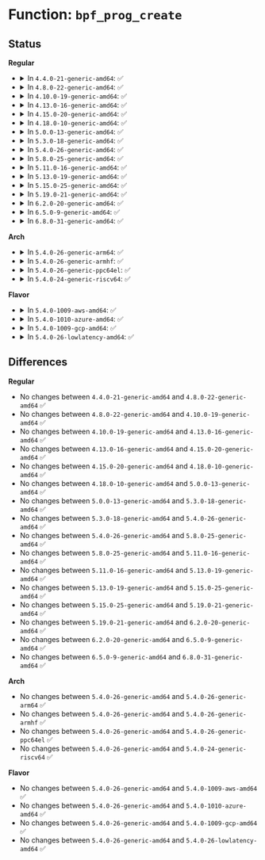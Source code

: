 # Function: <code>bpf_prog_create</code>

## Status
<b>Regular</b>
<ul>
<li>
<details>
<summary>In <code>4.4.0-21-generic-amd64</code>: ✅</summary>

```c
int bpf_prog_create(struct bpf_prog * * pfp, struct sock_fprog_kern * fprog)
```

```json
{
  "name": "bpf_prog_create",
  "collision_type": "Unique Global",
  "inline_type": "No",
  "funcs": [
    {
      "addr": 18446744071586390400,
      "name": "bpf_prog_create",
      "external": true,
      "loc": "net/core/filter.c:1048",
      "file": "net/core/filter.c",
      "inline": "seen, unknown",
      "caller_inline": [],
      "caller_func": [
        "drivers/net/ppp/ppp_generic.c:ppp_ioctl",
        "drivers/net/ppp/ppp_generic.c:ppp_ioctl",
        "net/core/ptp_classifier.c:ptp_classifier_init"
      ]
    }
  ],
  "symbols": [
    {
      "addr": 18446744071586390400,
      "name": "bpf_prog_create",
      "section": ".text",
      "bind": "STB_GLOBAL",
      "size": 140
    }
  ]
}
```
</details>
</li>
<li>
<details>
<summary>In <code>4.8.0-22-generic-amd64</code>: ✅</summary>

```c
int bpf_prog_create(struct bpf_prog * * pfp, struct sock_fprog_kern * fprog)
```

```json
{
  "name": "bpf_prog_create",
  "collision_type": "Unique Global",
  "inline_type": "No",
  "funcs": [
    {
      "addr": 18446744071586832704,
      "name": "bpf_prog_create",
      "external": true,
      "loc": "net/core/filter.c:1076",
      "file": "net/core/filter.c",
      "inline": "seen, unknown",
      "caller_inline": [],
      "caller_func": [
        "drivers/net/ppp/ppp_generic.c:ppp_ioctl",
        "drivers/net/ppp/ppp_generic.c:ppp_ioctl",
        "net/core/ptp_classifier.c:ptp_classifier_init"
      ]
    }
  ],
  "symbols": [
    {
      "addr": 18446744071586832704,
      "name": "bpf_prog_create",
      "section": ".text",
      "bind": "STB_GLOBAL",
      "size": 156
    }
  ]
}
```
</details>
</li>
<li>
<details>
<summary>In <code>4.10.0-19-generic-amd64</code>: ✅</summary>

```c
int bpf_prog_create(struct bpf_prog * * pfp, struct sock_fprog_kern * fprog)
```

```json
{
  "name": "bpf_prog_create",
  "collision_type": "Unique Global",
  "inline_type": "No",
  "funcs": [
    {
      "addr": 18446744071587023776,
      "name": "bpf_prog_create",
      "external": true,
      "loc": "net/core/filter.c:1078",
      "file": "net/core/filter.c",
      "inline": "seen, unknown",
      "caller_inline": [],
      "caller_func": [
        "drivers/net/ppp/ppp_generic.c:ppp_ioctl",
        "drivers/net/ppp/ppp_generic.c:ppp_ioctl",
        "net/core/ptp_classifier.c:ptp_classifier_init"
      ]
    }
  ],
  "symbols": [
    {
      "addr": 18446744071587023776,
      "name": "bpf_prog_create",
      "section": ".text",
      "bind": "STB_GLOBAL",
      "size": 156
    }
  ]
}
```
</details>
</li>
<li>
<details>
<summary>In <code>4.13.0-16-generic-amd64</code>: ✅</summary>

```c
int bpf_prog_create(struct bpf_prog * * pfp, struct sock_fprog_kern * fprog)
```

```json
{
  "name": "bpf_prog_create",
  "collision_type": "Unique Global",
  "inline_type": "No",
  "funcs": [
    {
      "addr": 18446744071587151808,
      "name": "bpf_prog_create",
      "external": true,
      "loc": "net/core/filter.c:1103",
      "file": "net/core/filter.c",
      "inline": "seen, unknown",
      "caller_inline": [],
      "caller_func": [
        "drivers/net/ppp/ppp_generic.c:ppp_ioctl",
        "drivers/net/ppp/ppp_generic.c:ppp_ioctl",
        "net/core/ptp_classifier.c:ptp_classifier_init"
      ]
    }
  ],
  "symbols": [
    {
      "addr": 18446744071587151808,
      "name": "bpf_prog_create",
      "section": ".text",
      "bind": "STB_GLOBAL",
      "size": 165
    }
  ]
}
```
</details>
</li>
<li>
<details>
<summary>In <code>4.15.0-20-generic-amd64</code>: ✅</summary>

```c
int bpf_prog_create(struct bpf_prog * * pfp, struct sock_fprog_kern * fprog)
```

```json
{
  "name": "bpf_prog_create",
  "collision_type": "Unique Global",
  "inline_type": "No",
  "funcs": [
    {
      "addr": 18446744071587659184,
      "name": "bpf_prog_create",
      "external": true,
      "loc": "net/core/filter.c:1124",
      "file": "net/core/filter.c",
      "inline": "seen, unknown",
      "caller_inline": [],
      "caller_func": [
        "drivers/net/ppp/ppp_generic.c:ppp_ioctl",
        "drivers/net/ppp/ppp_generic.c:ppp_ioctl",
        "net/core/ptp_classifier.c:ptp_classifier_init"
      ]
    }
  ],
  "symbols": [
    {
      "addr": 18446744071587659184,
      "name": "bpf_prog_create",
      "section": ".text",
      "bind": "STB_GLOBAL",
      "size": 165
    }
  ]
}
```
</details>
</li>
<li>
<details>
<summary>In <code>4.18.0-10-generic-amd64</code>: ✅</summary>

```c
int bpf_prog_create(struct bpf_prog * * pfp, struct sock_fprog_kern * fprog)
```

```json
{
  "name": "bpf_prog_create",
  "collision_type": "Unique Global",
  "inline_type": "No",
  "funcs": [
    {
      "addr": 18446744071587987264,
      "name": "bpf_prog_create",
      "external": true,
      "loc": "net/core/filter.c:1336",
      "file": "net/core/filter.c",
      "inline": "seen, unknown",
      "caller_inline": [],
      "caller_func": [
        "drivers/net/ppp/ppp_generic.c:ppp_ioctl",
        "drivers/net/ppp/ppp_generic.c:ppp_ioctl",
        "net/core/ptp_classifier.c:ptp_classifier_init"
      ]
    }
  ],
  "symbols": [
    {
      "addr": 18446744071587987264,
      "name": "bpf_prog_create",
      "section": ".text",
      "bind": "STB_GLOBAL",
      "size": 150
    }
  ]
}
```
</details>
</li>
<li>
<details>
<summary>In <code>5.0.0-13-generic-amd64</code>: ✅</summary>

```c
int bpf_prog_create(struct bpf_prog * * pfp, struct sock_fprog_kern * fprog)
```

```json
{
  "name": "bpf_prog_create",
  "collision_type": "Unique Global",
  "inline_type": "No",
  "funcs": [
    {
      "addr": 18446744071588145568,
      "name": "bpf_prog_create",
      "external": true,
      "loc": "net/core/filter.c:1338",
      "file": "net/core/filter.c",
      "inline": "seen, unknown",
      "caller_inline": [],
      "caller_func": [
        "drivers/net/ppp/ppp_generic.c:ppp_ioctl",
        "drivers/net/ppp/ppp_generic.c:ppp_ioctl",
        "net/core/ptp_classifier.c:ptp_classifier_init"
      ]
    }
  ],
  "symbols": [
    {
      "addr": 18446744071588145568,
      "name": "bpf_prog_create",
      "section": ".text",
      "bind": "STB_GLOBAL",
      "size": 150
    }
  ]
}
```
</details>
</li>
<li>
<details>
<summary>In <code>5.3.0-18-generic-amd64</code>: ✅</summary>

```c
int bpf_prog_create(struct bpf_prog * * pfp, struct sock_fprog_kern * fprog)
```

```json
{
  "name": "bpf_prog_create",
  "collision_type": "Unique Global",
  "inline_type": "No",
  "funcs": [
    {
      "addr": 18446744071588464800,
      "name": "bpf_prog_create",
      "external": true,
      "loc": "net/core/filter.c:1338",
      "file": "net/core/filter.c",
      "inline": "seen, unknown",
      "caller_inline": [],
      "caller_func": [
        "drivers/net/ppp/ppp_generic.c:ppp_ioctl",
        "drivers/net/ppp/ppp_generic.c:ppp_ioctl",
        "net/core/ptp_classifier.c:ptp_classifier_init"
      ]
    }
  ],
  "symbols": [
    {
      "addr": 18446744071588464800,
      "name": "bpf_prog_create",
      "section": ".text",
      "bind": "STB_GLOBAL",
      "size": 163
    }
  ]
}
```
</details>
</li>
<li>
<details>
<summary>In <code>5.4.0-26-generic-amd64</code>: ✅</summary>

```c
int bpf_prog_create(struct bpf_prog * * pfp, struct sock_fprog_kern * fprog)
```

```json
{
  "name": "bpf_prog_create",
  "collision_type": "Unique Global",
  "inline_type": "No",
  "funcs": [
    {
      "addr": 18446744071588670368,
      "name": "bpf_prog_create",
      "external": true,
      "loc": "net/core/filter.c:1338",
      "file": "net/core/filter.c",
      "inline": "seen, unknown",
      "caller_inline": [],
      "caller_func": [
        "drivers/net/ppp/ppp_generic.c:ppp_ioctl",
        "drivers/net/ppp/ppp_generic.c:ppp_ioctl",
        "net/core/ptp_classifier.c:ptp_classifier_init"
      ]
    }
  ],
  "symbols": [
    {
      "addr": 18446744071588670368,
      "name": "bpf_prog_create",
      "section": ".text",
      "bind": "STB_GLOBAL",
      "size": 163
    }
  ]
}
```
</details>
</li>
<li>
<details>
<summary>In <code>5.8.0-25-generic-amd64</code>: ✅</summary>

```c
int bpf_prog_create(struct bpf_prog * * pfp, struct sock_fprog_kern * fprog)
```

```json
{
  "name": "bpf_prog_create",
  "collision_type": "Unique Global",
  "inline_type": "No",
  "funcs": [
    {
      "addr": 18446744071589533472,
      "name": "bpf_prog_create",
      "external": true,
      "loc": "net/core/filter.c:1327",
      "file": "net/core/filter.c",
      "inline": "seen, unknown",
      "caller_inline": [],
      "caller_func": [
        "drivers/net/ppp/ppp_generic.c:get_filter",
        "net/core/ptp_classifier.c:ptp_classifier_init"
      ]
    }
  ],
  "symbols": [
    {
      "addr": 18446744071589533472,
      "name": "bpf_prog_create",
      "section": ".text",
      "bind": "STB_GLOBAL",
      "size": 286
    }
  ]
}
```
</details>
</li>
<li>
<details>
<summary>In <code>5.11.0-16-generic-amd64</code>: ✅</summary>

```c
int bpf_prog_create(struct bpf_prog * * pfp, struct sock_fprog_kern * fprog)
```

```json
{
  "name": "bpf_prog_create",
  "collision_type": "Unique Global",
  "inline_type": "No",
  "funcs": [
    {
      "addr": 18446744071589542496,
      "name": "bpf_prog_create",
      "external": true,
      "loc": "net/core/filter.c:1357",
      "file": "net/core/filter.c",
      "inline": "seen, unknown",
      "caller_inline": [],
      "caller_func": [
        "drivers/net/ppp/ppp_generic.c:get_filter",
        "net/core/ptp_classifier.c:ptp_classifier_init"
      ]
    }
  ],
  "symbols": [
    {
      "addr": 18446744071589542496,
      "name": "bpf_prog_create",
      "section": ".text",
      "bind": "STB_GLOBAL",
      "size": 286
    }
  ]
}
```
</details>
</li>
<li>
<details>
<summary>In <code>5.13.0-19-generic-amd64</code>: ✅</summary>

```c
int bpf_prog_create(struct bpf_prog * * pfp, struct sock_fprog_kern * fprog)
```

```json
{
  "name": "bpf_prog_create",
  "collision_type": "Unique Global",
  "inline_type": "No",
  "funcs": [
    {
      "addr": 18446744071589440288,
      "name": "bpf_prog_create",
      "external": true,
      "loc": "net/core/filter.c:1357",
      "file": "net/core/filter.c",
      "inline": "seen, unknown",
      "caller_inline": [],
      "caller_func": [
        "drivers/net/ppp/ppp_generic.c:get_filter",
        "net/core/ptp_classifier.c:ptp_classifier_init"
      ]
    }
  ],
  "symbols": [
    {
      "addr": 18446744071589440288,
      "name": "bpf_prog_create",
      "section": ".text",
      "bind": "STB_GLOBAL",
      "size": 163
    }
  ]
}
```
</details>
</li>
<li>
<details>
<summary>In <code>5.15.0-25-generic-amd64</code>: ✅</summary>

```c
int bpf_prog_create(struct bpf_prog * * pfp, struct sock_fprog_kern * fprog)
```

```json
{
  "name": "bpf_prog_create",
  "collision_type": "Unique Global",
  "inline_type": "No",
  "funcs": [
    {
      "addr": 18446744071590173568,
      "name": "bpf_prog_create",
      "external": true,
      "loc": "net/core/filter.c:1358",
      "file": "net/core/filter.c",
      "inline": "seen, unknown",
      "caller_inline": [],
      "caller_func": [
        "drivers/net/ppp/ppp_generic.c:get_filter",
        "net/core/ptp_classifier.c:ptp_classifier_init"
      ]
    }
  ],
  "symbols": [
    {
      "addr": 18446744071590173568,
      "name": "bpf_prog_create",
      "section": ".text",
      "bind": "STB_GLOBAL",
      "size": 163
    }
  ]
}
```
</details>
</li>
<li>
<details>
<summary>In <code>5.19.0-21-generic-amd64</code>: ✅</summary>

```c
int bpf_prog_create(struct bpf_prog * * pfp, struct sock_fprog_kern * fprog)
```

```json
{
  "name": "bpf_prog_create",
  "collision_type": "Unique Global",
  "inline_type": "No",
  "funcs": [
    {
      "addr": 18446744071591735680,
      "name": "bpf_prog_create",
      "external": true,
      "loc": "net/core/filter.c:1359",
      "file": "net/core/filter.c",
      "inline": "seen, unknown",
      "caller_inline": [],
      "caller_func": [
        "drivers/net/ppp/ppp_generic.c:get_filter",
        "net/core/ptp_classifier.c:ptp_classifier_init"
      ]
    }
  ],
  "symbols": [
    {
      "addr": 18446744071591735680,
      "name": "bpf_prog_create",
      "section": ".text",
      "bind": "STB_GLOBAL",
      "size": 187
    }
  ]
}
```
</details>
</li>
<li>
<details>
<summary>In <code>6.2.0-20-generic-amd64</code>: ✅</summary>

```c
int bpf_prog_create(struct bpf_prog * * pfp, struct sock_fprog_kern * fprog)
```

```json
{
  "name": "bpf_prog_create",
  "collision_type": "Unique Global",
  "inline_type": "No",
  "funcs": [
    {
      "addr": 18446744071593527168,
      "name": "bpf_prog_create",
      "external": true,
      "loc": "net/core/filter.c:1361",
      "file": "net/core/filter.c",
      "inline": "seen, unknown",
      "caller_inline": [],
      "caller_func": [
        "drivers/net/ppp/ppp_generic.c:get_filter",
        "net/core/ptp_classifier.c:ptp_classifier_init"
      ]
    }
  ],
  "symbols": [
    {
      "addr": 18446744071593527168,
      "name": "bpf_prog_create",
      "section": ".text",
      "bind": "STB_GLOBAL",
      "size": 187
    }
  ]
}
```
</details>
</li>
<li>
<details>
<summary>In <code>6.5.0-9-generic-amd64</code>: ✅</summary>

```c
int bpf_prog_create(struct bpf_prog * * pfp, struct sock_fprog_kern * fprog)
```

```json
{
  "name": "bpf_prog_create",
  "collision_type": "Unique Global",
  "inline_type": "No",
  "funcs": [
    {
      "addr": 18446744071593992784,
      "name": "bpf_prog_create",
      "external": true,
      "loc": "net/core/filter.c:1361",
      "file": "net/core/filter.c",
      "inline": "seen, unknown",
      "caller_inline": [],
      "caller_func": [
        "net/core/ptp_classifier.c:ptp_classifier_init"
      ]
    }
  ],
  "symbols": [
    {
      "addr": 18446744071593992784,
      "name": "bpf_prog_create",
      "section": ".text",
      "bind": "STB_GLOBAL",
      "size": 187
    }
  ]
}
```
</details>
</li>
<li>
<details>
<summary>In <code>6.8.0-31-generic-amd64</code>: ✅</summary>

```c
int bpf_prog_create(struct bpf_prog * * pfp, struct sock_fprog_kern * fprog)
```

```json
{
  "name": "bpf_prog_create",
  "collision_type": "Unique Global",
  "inline_type": "No",
  "funcs": [
    {
      "addr": 18446744071594776992,
      "name": "bpf_prog_create",
      "external": true,
      "loc": "net/core/filter.c:1366",
      "file": "net/core/filter.c",
      "inline": "seen, unknown",
      "caller_inline": [],
      "caller_func": [
        "net/core/ptp_classifier.c:ptp_classifier_init"
      ]
    }
  ],
  "symbols": [
    {
      "addr": 18446744071594776992,
      "name": "bpf_prog_create",
      "section": ".text",
      "bind": "STB_GLOBAL",
      "size": 187
    }
  ]
}
```
</details>
</li>
</ul>
<b>Arch</b>
<ul>
<li>
<details>
<summary>In <code>5.4.0-26-generic-arm64</code>: ✅</summary>

```c
int bpf_prog_create(struct bpf_prog * * pfp, struct sock_fprog_kern * fprog)
```

```json
{
  "name": "bpf_prog_create",
  "collision_type": "Unique Global",
  "inline_type": "No",
  "funcs": [
    {
      "addr": 18446603336502212096,
      "name": "bpf_prog_create",
      "external": true,
      "loc": "net/core/filter.c:1338",
      "file": "net/core/filter.c",
      "inline": "seen, unknown",
      "caller_inline": [],
      "caller_func": [
        "drivers/net/ppp/ppp_generic.c:ppp_ioctl",
        "drivers/net/ppp/ppp_generic.c:ppp_ioctl",
        "net/core/ptp_classifier.c:ptp_classifier_init"
      ]
    }
  ],
  "symbols": [
    {
      "addr": 18446603336502212096,
      "name": "bpf_prog_create",
      "section": ".text",
      "bind": "STB_GLOBAL",
      "size": 188
    }
  ]
}
```
</details>
</li>
<li>
<details>
<summary>In <code>5.4.0-26-generic-armhf</code>: ✅</summary>

```c
int bpf_prog_create(struct bpf_prog * * pfp, struct sock_fprog_kern * fprog)
```

```json
{
  "name": "bpf_prog_create",
  "collision_type": "Unique Global",
  "inline_type": "No",
  "funcs": [
    {
      "addr": 3234968712,
      "name": "bpf_prog_create",
      "external": true,
      "loc": "net/core/filter.c:1338",
      "file": "net/core/filter.c",
      "inline": "seen, unknown",
      "caller_inline": [],
      "caller_func": [
        "drivers/net/ppp/ppp_generic.c:ppp_ioctl",
        "drivers/net/ppp/ppp_generic.c:ppp_ioctl",
        "net/core/ptp_classifier.c:ptp_classifier_init"
      ]
    }
  ],
  "symbols": [
    {
      "addr": 3234968712,
      "name": "bpf_prog_create",
      "section": ".text",
      "bind": "STB_GLOBAL",
      "size": 160
    }
  ]
}
```
</details>
</li>
<li>
<details>
<summary>In <code>5.4.0-26-generic-ppc64el</code>: ✅</summary>

```c
int bpf_prog_create(struct bpf_prog * * pfp, struct sock_fprog_kern * fprog)
```

```json
{
  "name": "bpf_prog_create",
  "collision_type": "Unique Global",
  "inline_type": "No",
  "funcs": [
    {
      "addr": 13835058055295709344,
      "name": "bpf_prog_create",
      "external": true,
      "loc": "net/core/filter.c:1338",
      "file": "net/core/filter.c",
      "inline": "seen, unknown",
      "caller_inline": [],
      "caller_func": [
        "drivers/net/ppp/ppp_generic.c:ppp_ioctl",
        "drivers/net/ppp/ppp_generic.c:ppp_ioctl",
        "net/core/ptp_classifier.c:ptp_classifier_init"
      ]
    }
  ],
  "symbols": [
    {
      "addr": 13835058055295709344,
      "name": "bpf_prog_create",
      "section": ".text",
      "bind": "STB_GLOBAL",
      "size": 288
    }
  ]
}
```
</details>
</li>
<li>
<details>
<summary>In <code>5.4.0-24-generic-riscv64</code>: ✅</summary>

```c
int bpf_prog_create(struct bpf_prog * * pfp, struct sock_fprog_kern * fprog)
```

```json
{
  "name": "bpf_prog_create",
  "collision_type": "Unique Global",
  "inline_type": "No",
  "funcs": [
    {
      "addr": 18446743936278467538,
      "name": "bpf_prog_create",
      "external": true,
      "loc": "net/core/filter.c:1338",
      "file": "net/core/filter.c",
      "inline": "seen, unknown",
      "caller_inline": [],
      "caller_func": [
        "drivers/net/ppp/ppp_generic.c:ppp_ioctl",
        "drivers/net/ppp/ppp_generic.c:ppp_ioctl",
        "net/core/ptp_classifier.c:ptp_classifier_init"
      ]
    }
  ],
  "symbols": [
    {
      "addr": 18446743936278467538,
      "name": "bpf_prog_create",
      "section": ".text",
      "bind": "STB_GLOBAL",
      "size": 170
    }
  ]
}
```
</details>
</li>
</ul>
<b>Flavor</b>
<ul>
<li>
<details>
<summary>In <code>5.4.0-1009-aws-amd64</code>: ✅</summary>

```c
int bpf_prog_create(struct bpf_prog * * pfp, struct sock_fprog_kern * fprog)
```

```json
{
  "name": "bpf_prog_create",
  "collision_type": "Unique Global",
  "inline_type": "No",
  "funcs": [
    {
      "addr": 18446744071588277104,
      "name": "bpf_prog_create",
      "external": true,
      "loc": "net/core/filter.c:1338",
      "file": "net/core/filter.c",
      "inline": "seen, unknown",
      "caller_inline": [],
      "caller_func": [
        "drivers/net/ppp/ppp_generic.c:ppp_ioctl",
        "drivers/net/ppp/ppp_generic.c:ppp_ioctl",
        "net/core/ptp_classifier.c:ptp_classifier_init"
      ]
    }
  ],
  "symbols": [
    {
      "addr": 18446744071588277104,
      "name": "bpf_prog_create",
      "section": ".text",
      "bind": "STB_GLOBAL",
      "size": 163
    }
  ]
}
```
</details>
</li>
<li>
<details>
<summary>In <code>5.4.0-1010-azure-amd64</code>: ✅</summary>

```c
int bpf_prog_create(struct bpf_prog * * pfp, struct sock_fprog_kern * fprog)
```

```json
{
  "name": "bpf_prog_create",
  "collision_type": "Unique Global",
  "inline_type": "No",
  "funcs": [
    {
      "addr": 18446744071587989920,
      "name": "bpf_prog_create",
      "external": true,
      "loc": "net/core/filter.c:1338",
      "file": "net/core/filter.c",
      "inline": "seen, unknown",
      "caller_inline": [],
      "caller_func": [
        "drivers/net/ppp/ppp_generic.c:ppp_ioctl",
        "drivers/net/ppp/ppp_generic.c:ppp_ioctl",
        "net/core/ptp_classifier.c:ptp_classifier_init"
      ]
    }
  ],
  "symbols": [
    {
      "addr": 18446744071587989920,
      "name": "bpf_prog_create",
      "section": ".text",
      "bind": "STB_GLOBAL",
      "size": 163
    }
  ]
}
```
</details>
</li>
<li>
<details>
<summary>In <code>5.4.0-1009-gcp-amd64</code>: ✅</summary>

```c
int bpf_prog_create(struct bpf_prog * * pfp, struct sock_fprog_kern * fprog)
```

```json
{
  "name": "bpf_prog_create",
  "collision_type": "Unique Global",
  "inline_type": "No",
  "funcs": [
    {
      "addr": 18446744071588608928,
      "name": "bpf_prog_create",
      "external": true,
      "loc": "net/core/filter.c:1338",
      "file": "net/core/filter.c",
      "inline": "seen, unknown",
      "caller_inline": [],
      "caller_func": [
        "drivers/net/ppp/ppp_generic.c:ppp_ioctl",
        "drivers/net/ppp/ppp_generic.c:ppp_ioctl",
        "net/core/ptp_classifier.c:ptp_classifier_init"
      ]
    }
  ],
  "symbols": [
    {
      "addr": 18446744071588608928,
      "name": "bpf_prog_create",
      "section": ".text",
      "bind": "STB_GLOBAL",
      "size": 163
    }
  ]
}
```
</details>
</li>
<li>
<details>
<summary>In <code>5.4.0-26-lowlatency-amd64</code>: ✅</summary>

```c
int bpf_prog_create(struct bpf_prog * * pfp, struct sock_fprog_kern * fprog)
```

```json
{
  "name": "bpf_prog_create",
  "collision_type": "Unique Global",
  "inline_type": "No",
  "funcs": [
    {
      "addr": 18446744071588746608,
      "name": "bpf_prog_create",
      "external": true,
      "loc": "net/core/filter.c:1338",
      "file": "net/core/filter.c",
      "inline": "seen, unknown",
      "caller_inline": [],
      "caller_func": [
        "drivers/net/ppp/ppp_generic.c:ppp_ioctl",
        "drivers/net/ppp/ppp_generic.c:ppp_ioctl",
        "net/core/ptp_classifier.c:ptp_classifier_init"
      ]
    }
  ],
  "symbols": [
    {
      "addr": 18446744071588746608,
      "name": "bpf_prog_create",
      "section": ".text",
      "bind": "STB_GLOBAL",
      "size": 163
    }
  ]
}
```
</details>
</li>
</ul>

## Differences
<b>Regular</b>
<ul>
<li>
No changes between <code>4.4.0-21-generic-amd64</code> and <code>4.8.0-22-generic-amd64</code> ✅
</li>
<li>
No changes between <code>4.8.0-22-generic-amd64</code> and <code>4.10.0-19-generic-amd64</code> ✅
</li>
<li>
No changes between <code>4.10.0-19-generic-amd64</code> and <code>4.13.0-16-generic-amd64</code> ✅
</li>
<li>
No changes between <code>4.13.0-16-generic-amd64</code> and <code>4.15.0-20-generic-amd64</code> ✅
</li>
<li>
No changes between <code>4.15.0-20-generic-amd64</code> and <code>4.18.0-10-generic-amd64</code> ✅
</li>
<li>
No changes between <code>4.18.0-10-generic-amd64</code> and <code>5.0.0-13-generic-amd64</code> ✅
</li>
<li>
No changes between <code>5.0.0-13-generic-amd64</code> and <code>5.3.0-18-generic-amd64</code> ✅
</li>
<li>
No changes between <code>5.3.0-18-generic-amd64</code> and <code>5.4.0-26-generic-amd64</code> ✅
</li>
<li>
No changes between <code>5.4.0-26-generic-amd64</code> and <code>5.8.0-25-generic-amd64</code> ✅
</li>
<li>
No changes between <code>5.8.0-25-generic-amd64</code> and <code>5.11.0-16-generic-amd64</code> ✅
</li>
<li>
No changes between <code>5.11.0-16-generic-amd64</code> and <code>5.13.0-19-generic-amd64</code> ✅
</li>
<li>
No changes between <code>5.13.0-19-generic-amd64</code> and <code>5.15.0-25-generic-amd64</code> ✅
</li>
<li>
No changes between <code>5.15.0-25-generic-amd64</code> and <code>5.19.0-21-generic-amd64</code> ✅
</li>
<li>
No changes between <code>5.19.0-21-generic-amd64</code> and <code>6.2.0-20-generic-amd64</code> ✅
</li>
<li>
No changes between <code>6.2.0-20-generic-amd64</code> and <code>6.5.0-9-generic-amd64</code> ✅
</li>
<li>
No changes between <code>6.5.0-9-generic-amd64</code> and <code>6.8.0-31-generic-amd64</code> ✅
</li>
</ul>
<b>Arch</b>
<ul>
<li>
No changes between <code>5.4.0-26-generic-amd64</code> and <code>5.4.0-26-generic-arm64</code> ✅
</li>
<li>
No changes between <code>5.4.0-26-generic-amd64</code> and <code>5.4.0-26-generic-armhf</code> ✅
</li>
<li>
No changes between <code>5.4.0-26-generic-amd64</code> and <code>5.4.0-26-generic-ppc64el</code> ✅
</li>
<li>
No changes between <code>5.4.0-26-generic-amd64</code> and <code>5.4.0-24-generic-riscv64</code> ✅
</li>
</ul>
<b>Flavor</b>
<ul>
<li>
No changes between <code>5.4.0-26-generic-amd64</code> and <code>5.4.0-1009-aws-amd64</code> ✅
</li>
<li>
No changes between <code>5.4.0-26-generic-amd64</code> and <code>5.4.0-1010-azure-amd64</code> ✅
</li>
<li>
No changes between <code>5.4.0-26-generic-amd64</code> and <code>5.4.0-1009-gcp-amd64</code> ✅
</li>
<li>
No changes between <code>5.4.0-26-generic-amd64</code> and <code>5.4.0-26-lowlatency-amd64</code> ✅
</li>
</ul>
